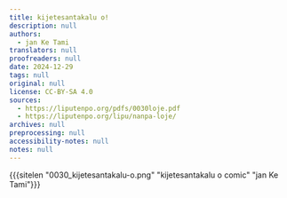 ```yaml
---
title: kijetesantakalu o!
description: null
authors:
  - jan Ke Tami
translators: null
proofreaders: null
date: 2024-12-29
tags: null
original: null
license: CC-BY-SA 4.0
sources:
  - https://liputenpo.org/pdfs/0030loje.pdf
  - https://liputenpo.org/lipu/nanpa-loje/
archives: null
preprocessing: null
accessibility-notes: null
notes: null
---
```

{{{sitelen "0030_kijetesantakalu-o.png" "kijetesantakalu o comic" "jan Ke Tami"}}}
